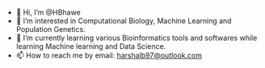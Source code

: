 - 👋 Hi, I’m @HBhawe
- 👀 I’m interested in Computational Biology, Machine Learning and Population Genetics.
- 🌱 I’m currently learning various Bioinformatics tools and softwares while learning Machine learning and Data Science.
- 📫 How to reach me by email: harshalb97@outlook.com

<!---
HBhawe/HBhawe is a ✨ special ✨ repository because its `README.md` (this file) appears on your GitHub profile.
You can click the Preview link to take a look at your changes.
--->
